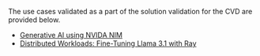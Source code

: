 The use cases validated as a part of the solution validation for the CVD are provided below.

* [Generative AI using NVIDA NIM](https://developers.redhat.com/articles/2025/03/26/generative-ai-nvidia-nim-openshift-ai#)
* [Distributed Workloads: Fine-Tuning Llama 3.1 with Ray](https://developers.redhat.com/articles/2024/09/30/fine-tune-llama-openshift-ai)
